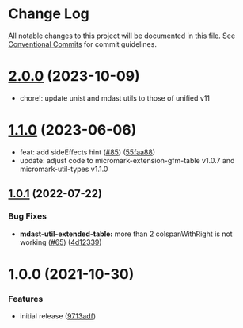 # Change Log

All notable changes to this project will be documented in this file.
See [Conventional Commits](https://conventionalcommits.org) for commit guidelines.

# [2.0.0](https://github.com/wataru-chocola/remark-extended-table/compare/mdast-util-extended-table@1.1.0...mdast-util-extended-table@2.0.0) (2023-10-09)


* chore!: update unist and mdast utils to those of unified v11


# [1.1.0](https://github.com/wataru-chocola/remark-extended-table/compare/mdast-util-extended-table@1.0.1...mdast-util-extended-table@1.1.0) (2023-06-06)

* feat: add sideEffects hint ([#85](https://github.com/wataru-chocola/remark-extended-table/issues/85)) ([55faa88](https://github.com/wataru-chocola/remark-extended-table/commit/55faa88df70c8b0f6e8fbae8a65cd3e51d299d54))
* update: adjust code to micromark-extension-gfm-table v1.0.7 and micromark-util-types v1.1.0



## [1.0.1](https://github.com/wataru-chocola/remark-extended-table/compare/mdast-util-extended-table@1.0.0...mdast-util-extended-table@1.0.1) (2022-07-22)


### Bug Fixes

* **mdast-util-extended-table:** more than 2 colspanWithRight is not working ([#65](https://github.com/wataru-chocola/remark-extended-table/issues/65)) ([4d12339](https://github.com/wataru-chocola/remark-extended-table/commit/4d12339077bc48e5b65728a81298aeeafc053fb5))





# 1.0.0 (2021-10-30)


### Features

* initial release ([9713adf](https://github.com/wataru-chocola/remark-extended-table/commit/9713adfe243fa6d90081024e2e226c275ecdae1f))
